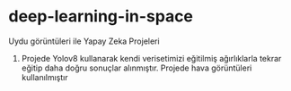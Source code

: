 # deep-learning-in-space
Uydu görüntüleri ile Yapay Zeka Projeleri

1. Projede Yolov8 kullanarak kendi verisetimizi eğitilmiş ağırlıklarla tekrar eğitip daha doğru sonuçlar alınmıştır. Projede hava görüntüleri kullanılmıştır

